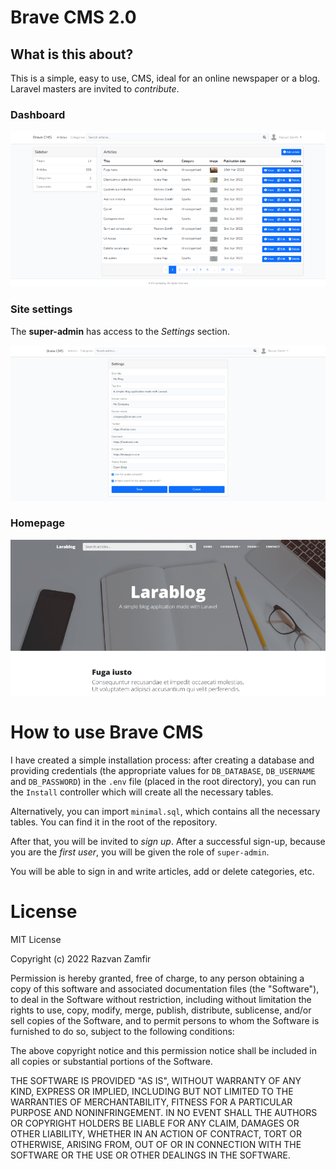 # Brave CMS 2.0

## What is this about? 

This is a simple, easy to use, CMS, ideal for an online newspaper or a blog. Laravel masters are invited to *contribute*.

### Dashboard

![Dashboard preview](https://github.com/Ajax30/BraveCMS-2.0/blob/main/screenshots/dashboard.png)

### Site settings

The **super-admin** has access to the *Settings* section.

![Settings preview](https://github.com/Ajax30/BraveCMS-2.0/blob/main/screenshots/settings.png)

### Homepage

![Homepage preview](https://github.com/Ajax30/BraveCMS-2.0/blob/main/screenshots/homepage.png)

# How to use Brave CMS

I have created a simple installation process: after creating a database and providing credentials (the appropriate values for `DB_DATABASE`, `DB_USERNAME` and `DB_PASSWORD`) in the `.env` file (placed in the root directory), you can run the `Install` controller which will create all the necessary tables.

Alternatively, you can import `minimal.sql`, which contains all the necessary tables. You can find it in the root of the repository.

After that, you will be invited to *sign up*. After a successful sign-up, because you are the *first user*, you will be given the role of `super-admin`.

You will be able to sign in and write articles, add or delete categories, etc.   

# License

MIT License

Copyright (c) 2022 Razvan Zamfir

Permission is hereby granted, free of charge, to any person obtaining a copy
of this software and associated documentation files (the "Software"), to deal
in the Software without restriction, including without limitation the rights
to use, copy, modify, merge, publish, distribute, sublicense, and/or sell
copies of the Software, and to permit persons to whom the Software is
furnished to do so, subject to the following conditions:

The above copyright notice and this permission notice shall be included in all
copies or substantial portions of the Software.

THE SOFTWARE IS PROVIDED "AS IS", WITHOUT WARRANTY OF ANY KIND, EXPRESS OR
IMPLIED, INCLUDING BUT NOT LIMITED TO THE WARRANTIES OF MERCHANTABILITY,
FITNESS FOR A PARTICULAR PURPOSE AND NONINFRINGEMENT. IN NO EVENT SHALL THE
AUTHORS OR COPYRIGHT HOLDERS BE LIABLE FOR ANY CLAIM, DAMAGES OR OTHER
LIABILITY, WHETHER IN AN ACTION OF CONTRACT, TORT OR OTHERWISE, ARISING FROM,
OUT OF OR IN CONNECTION WITH THE SOFTWARE OR THE USE OR OTHER DEALINGS IN THE
SOFTWARE.

